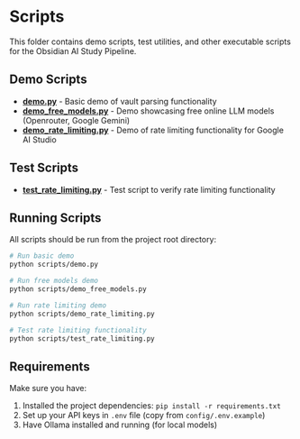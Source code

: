 # Scripts

This folder contains demo scripts, test utilities, and other executable scripts for the Obsidian AI Study Pipeline.

## Demo Scripts

- **[demo.py](demo.py)** - Basic demo of vault parsing functionality
- **[demo_free_models.py](demo_free_models.py)** - Demo showcasing free online LLM models (Openrouter, Google Gemini)
- **[demo_rate_limiting.py](demo_rate_limiting.py)** - Demo of rate limiting functionality for Google AI Studio

## Test Scripts

- **[test_rate_limiting.py](test_rate_limiting.py)** - Test script to verify rate limiting functionality

## Running Scripts

All scripts should be run from the project root directory:

```bash
# Run basic demo
python scripts/demo.py

# Run free models demo
python scripts/demo_free_models.py

# Run rate limiting demo
python scripts/demo_rate_limiting.py

# Test rate limiting functionality
python scripts/test_rate_limiting.py
```

## Requirements

Make sure you have:
1. Installed the project dependencies: `pip install -r requirements.txt`
2. Set up your API keys in `.env` file (copy from `config/.env.example`)
3. Have Ollama installed and running (for local models)
